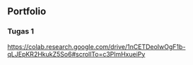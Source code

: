 ## Portfolio

### Tugas 1
https://colab.research.google.com/drive/1nCETDeoIwOgF1b-qLJEpKR2HkukZ5So6#scrollTo=c3PlmHxueiPy
